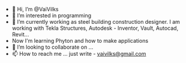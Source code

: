 - 👋 Hi, I’m @VaiVilks
- 👀 I’m interested in programming
- 🌱 I’m currently working as steel building construction designer. I am working with Tekla Structures, Autodesk - Inventor, Vault, Autocad, Revit...
-  Now I'm learning Phyton and how to make applications
- 💞️ I’m looking to collaborate on ...
- 📫 How to reach me ... just write - vaivilks@gmail.com

<!---
VaiVilks/VaiVilks is a ✨ special ✨ repository because its `README.md` (this file) appears on your GitHub profile.
You can click the Preview link to take a look at your changes.
--->
